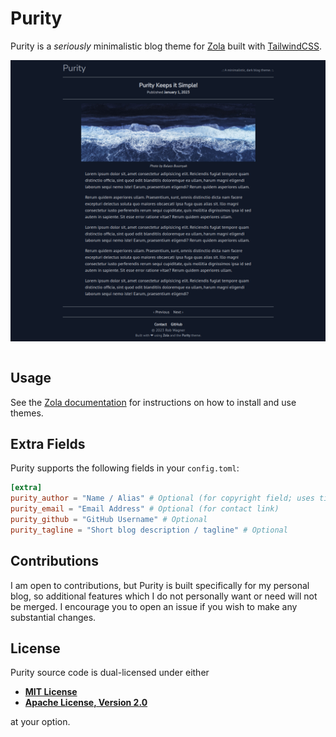 # Purity

Purity is a *seriously* minimalistic blog theme for [Zola](https://getzola.org/) built with [TailwindCSS](https://tailwindcss.com/).

<img src="./screenshot.png" align="center" alt="" />
<br><br>

## Usage

See the [Zola documentation](https://www.getzola.org/documentation/themes/installing-and-using-themes/) for instructions on how to install and use themes.

## Extra Fields

Purity supports the following fields in your `config.toml`:

```toml
[extra]
purity_author = "Name / Alias" # Optional (for copyright field; uses title otherwise)
purity_email = "Email Address" # Optional (for contact link)
purity_github = "GitHub Username" # Optional
purity_tagline = "Short blog description / tagline" # Optional
```

## Contributions

I am open to contributions, but Purity is built specifically for my personal blog, so additional features which I do not personally want or need will not be merged. I encourage you to open an issue if you wish to make any substantial changes.

## License

Purity source code is dual-licensed under either

- **[MIT License](/docs/LICENSE-MIT)**
- **[Apache License, Version 2.0](/docs/LICENSE-APACHE)**

at your option.
